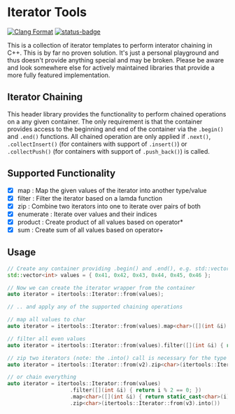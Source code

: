 # Iterator Tools
[![Clang Format](https://github.com/TumbleOwlee/itertools-cxx/actions/workflows/clang-format.yml/badge.svg)](https://github.com/TumbleOwlee/itertools-cxx/actions/workflows/clang-format.yml) [![status-badge](https://github-ci.code-ape.dev/api/badges/2/status.svg)](https://github-ci.code-ape.dev/repos/2)

This is a collection of iterator templates to perform interator chaining in C++. This is by far no proven solution. It's just a personal playground and thus doesn't provide anything special and may be broken. Please be aware and look somewhere else for actively maintained libraries that provide a more fully featured implementation.

## Iterator Chaining
This header library provides the functionality to perform chained operations on a any given container. The only requirement is that the container provides access to the beginning and end of the container via the `.begin()` and `.end()` functions. All chained operation are only applied if `.next()`, `.collectInsert()` (for containers with support of `.insert()`) or `.collectPush()` (for containers with support of `.push_back()`) is called.

## Supported Functionality
* [X] map : Map the given values of the iterator into another type/value
* [X] filter : Filter the iterator based on a lamda function
* [X] zip : Combine two iterators into one to iterate over pairs of both
* [X] enumerate : Iterate over values and their indices
* [X] product : Create product of all values based on operator*
* [X] sum : Create sum of all values based on operator+

## Usage
```C++
// Create any container providing .begin() and .end(), e.g. std::vector
std::vector<int> values = { 0x41, 0x42, 0x43, 0x44, 0x45, 0x46 };

// Now we can create the iterator wrapper from the container
auto iterator = itertools::Iterator::from(values);

// .. and apply any of the supported chaining operations

// map all values to char
auto iterator = itertools::Iterator::from(values).map<char>([](int &i) { return static_cast<char>(i); })

// filter all even values
auto iterator = itertools::Iterator::from(values).filter([](int &i) { return i % 2 == 0; })

// zip two iterators (note: the .into() call is necessary for the type change)
auto iterator = itertools::Iterator::from(v2).zip<char>(itertools::Iterator::from(v3).into())

// or chain everything
auto iterator = itertools::Iterator::from(values)
                    .filter([](int &i) { return i % 2 == 0; })
                    .map<char>([](int &i) { return static_cast<char>(i); })
                    .zip<char>(itertools::Iterator::from(v3).into())
```
